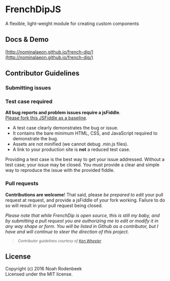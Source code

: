 # FrenchDipJS

A flexible, light-weight module for creating custom components

## Docs & Demo

[http://nominalaeon.github.io/french-dip/](http://nominalaeon.github.io/french-dip/)

## Contributor Guidelines

### Submitting issues

### Test case required

**All bug reports and problem issues require a jsFiddle**.   
[Please fork this JSFiddle as a baseline](https://jsfiddle.net/NoahRodenbeek/m0fr5jsm/).

+ A test case clearly demonstrates the bug or issue.
+ It contains the bare minimum HTML, CSS, and JavaScript required to demonstrate the bug.
+ Assets are not minified (we cannot debug .min.js files).
+ A link to your production site is **not** a reduced test case.

Providing a test case is the best way to get your issue addressed. Without a test case; your issue may be closed.
You must provide a clear and simple way to reproduce the issue with the provided fiddle.

### Pull requests

**Contributions are welcome**! That said, please *be prepared to edit* your pull request at request, and provide a jsFiddle of your fork working. Failure to do so will result in your pull request being closed.

*Please note that while FrenchDip is open source, this is still my baby, and by submitting a pull request you are authorizing me to edit or modify it in any way shape or form. You will be listed in Github as a contributor, but I have and will continue to steer the direction of this project.*

> <small><i>Contributor guidelines courtesy of [Ken Wheeler](http://kenwheeler.github.io/)</i></small>

## License

Copyright (c) 2016 Noah Rodenbeek  
Licensed under the MIT license.
